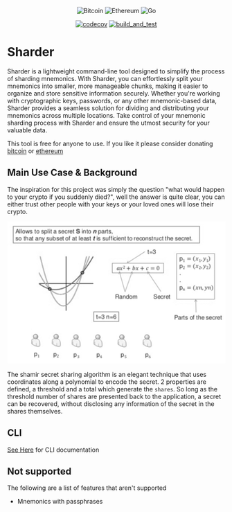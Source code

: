 <div align="center">

![Bitcoin](https://img.shields.io/badge/Bitcoin-000?style=for-the-badge&logo=bitcoin&logoColor=white)
![Ethereum](https://img.shields.io/badge/Ethereum-3C3C3D?style=for-the-badge&logo=Ethereum&logoColor=white)
![Go](https://img.shields.io/badge/go-%2300ADD8.svg?style=for-the-badge&logo=go&logoColor=white)

[![codecov](https://codecov.io/github/garry-sharp/Sharder/graph/badge.svg?token=IWGRIG1DDF)](https://codecov.io/github/garry-sharp/Sharder)
[![build_and_test](https://github.com/garry-sharp/Sharder/actions/workflows/build_and_test.yml/badge.svg)](https://github.com/garry-sharp/Sharder/actions/workflows/build_and_test.yml)

</div>

# Sharder

Sharder is a lightweight command-line tool designed to simplify the process of sharding mnemonics. With Sharder, you can effortlessly split your mnemonics into smaller, more manageable chunks, making it easier to organize and store sensitive information securely. Whether you're working with cryptographic keys, passwords, or any other mnemonic-based data, Sharder provides a seamless solution for dividing and distributing your mnemonics across multiple locations. Take control of your mnemonic sharding process with Sharder and ensure the utmost security for your valuable data.

This tool is free for anyone to use. If you like it please consider donating [bitcoin](bitcoin:bc1qvt37xsc3980zk3nvg44dn92vg2whq73xzsxlna) or [ethereum](ethereum:0x61ae64504549432a94D09E0C258c981698253F7A)

## Main Use Case & Background

The inspiration for this project was simply the question "what would happen to your crypto if you suddenly died?", well the answer is quite clear, you can either trust other people with your keys or your loved ones will lose their crypto.

![image](docs/Shamir.png)

The shamir secret sharing algorithm is an elegant technique that uses coordinates along a polynomial to encode the secret. 2 properties are defined, a threshold and a total which generate the `shares`. So long as the threshold number of shares are presented back to the application, a secret can be recovered, without disclosing any information of the secret in the shares themselves.

## CLI

[See Here](docs/cryptosharder.md) for CLI documentation

## Not supported

The following are a list of features that aren't supported

-   Mnemonics with passphrases
